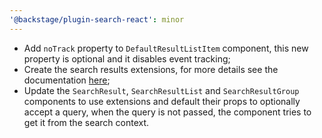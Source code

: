 ```yaml
---
'@backstage/plugin-search-react': minor
---
```


- Add `noTrack` property to `DefaultResultListItem` component, this new property is optional and it disables event tracking;
- Create the search results extensions, for more details see the documentation [here](https://backstage.io/docs/features/search/how-to-guides#how-to-render-search-results-using-extensions);
- Update the `SearchResult`, `SearchResultList` and `SearchResultGroup` components to use extensions and default their props to optionally accept a query, when the query is not passed, the component tries to get it from the search context.
